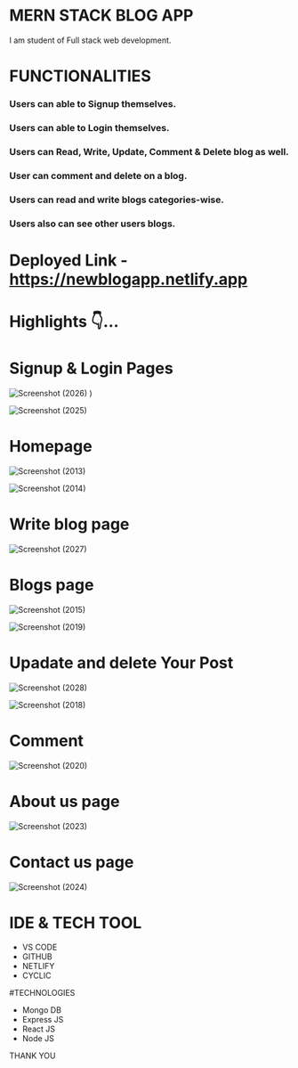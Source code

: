 # MERN STACK BLOG APP

I am student of Full stack web development. 

# FUNCTIONALITIES

### Users can able to Signup themselves.
### Users can able to Login themselves.
### Users can Read, Write, Update, Comment & Delete blog as well.
### User can comment and delete on a blog.
### Users can read and write blogs categories-wise.
### Users also can see other users blogs.

# Deployed Link -  https://newblogapp.netlify.app

# Highlights 👇…

# Signup & Login Pages

![Screenshot (2026)](https://user-images.githubusercontent.com/108898197/210173680-7c900547-d830-4c71-a083-e1351edca31b.png)
)

![Screenshot (2025)](https://user-images.githubusercontent.com/108898197/210173723-37e36c16-e50c-45fc-8a5e-6fcbf6667cf4.png)


# Homepage

![Screenshot (2013)](https://user-images.githubusercontent.com/108898197/210173738-0afe96d8-9913-45a4-9378-70c3944c0fe2.png)


![Screenshot (2014)](https://user-images.githubusercontent.com/108898197/210173761-c141c919-9505-44e4-8b2e-fea6c9b3f1e2.png)


# Write blog page
![Screenshot (2027)](https://user-images.githubusercontent.com/108898197/210173858-6ca3b8dd-8be1-43e8-9565-ffbd129b9586.png)



# Blogs page

![Screenshot (2015)](https://user-images.githubusercontent.com/108898197/210173917-3d4c0d34-47c1-4886-a761-4fded34dd9fb.png)

![Screenshot (2019)](https://user-images.githubusercontent.com/108898197/210173957-ff069ba0-cfeb-4fca-89d3-71c1c7dffc34.png)

# Upadate and delete Your Post

![Screenshot (2028)](https://user-images.githubusercontent.com/108898197/210174072-54c95ef0-a16a-46e2-b0cd-ed11b6aa948b.png)

![Screenshot (2018)](https://user-images.githubusercontent.com/108898197/210174140-c6f5e259-f13e-4f65-820a-21877e9cf3ba.png)

# Comment 

![Screenshot (2020)](https://user-images.githubusercontent.com/108898197/210174249-6a8ca9d7-a933-4e68-865c-7c10e6745e8c.png)

# About us page

![Screenshot (2023)](https://user-images.githubusercontent.com/108898197/210174274-a07f1ad8-df27-49f0-aef8-699ac92c4aaf.png)

# Contact us page

![Screenshot (2024)](https://user-images.githubusercontent.com/108898197/210174369-712f0f51-b4c5-4b41-84c9-5ced52c900bd.png)


# IDE & TECH TOOL

- VS CODE
- GITHUB
- NETLIFY
- CYCLIC

#TECHNOLOGIES
- Mongo DB
- Express JS
- React JS
- Node JS


THANK YOU 
